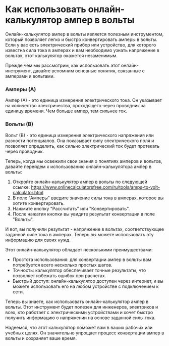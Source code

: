 Как использовать онлайн-калькулятор ампер в вольты
==================================================

Онлайн-калькулятор ампер в вольты является полезным инструментом, который позволяет легко и быстро конвертировать амперы в вольты. Если у вас есть электрический прибор или устройство, для которого известна сила тока в амперах и вам необходимо узнать напряжение в вольтах, этот калькулятор окажется незаменимым.

Прежде чем мы рассмотрим, как использовать этот онлайн-инструмент, давайте вспомним основные понятия, связанные с амперами и вольтами.

### Амперы (А)

Ампер (А) - это единица измерения электрического тока. Он указывает на количество электричества, проходящего через проводник за единицу времени. Чем больше ампер, тем сильнее ток.

### Вольты (В)

Вольт (В) - это единица измерения электрического напряжения или разности потенциалов. Она показывает силу электрического поля и позволяет определить, как сильно электрический ток будет протекать через проводник.

Теперь, когда мы освежили свои знания о понятиях амперов и вольтов, давайте перейдем к использованию онлайн-калькулятора ампер в вольты:

1. Откройте онлайн-калькулятор ампер в вольты по следующей ссылке: <https://www.onlinecalculatorsfree.com/ru/tools/amps-to-volt-calculator.html>
2. В поле "Амперы" введите значение силы тока в амперах, которое вы хотите конвертировать.
3. Нажмите кнопку "Рассчитать" или "Конвертировать".
4. После нажатия кнопки вы увидите результат конвертации в поле "Вольты".

И вот, вы получили результат - напряжение в вольтах, соответствующее заданной силе тока в амперах. Теперь вы можете использовать эту информацию для своих нужд.

Этот онлайн-калькулятор обладает несколькими преимуществами:

- Простота использования: для конвертации ампер в вольты вам потребуется всего несколько простых шагов.
- Точность: калькулятор обеспечивает точные результаты, что позволяет избежать ошибок при расчетах.
- Быстрый доступ: онлайн-калькулятор доступен через интернет, и вы можете использовать его на любом устройстве с подключением к сети.

Теперь вы знаете, как использовать онлайн-калькулятор ампер в вольты. Этот инструмент будет полезен для инженеров, электриков и всех, кто работает с электрическими устройствами и хочет быстро получить информацию о напряжении на основе заданной силы тока.

Надеемся, что этот калькулятор поможет вам в ваших рабочих или учебных целях. Он значительно упрощает процесс конвертации ампер в вольты и сохраняет ваше время.